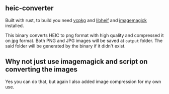 ## heic-converter

Built with rust, to build you need [vcpkg](https://github.com/microsoft/vcpkg) and [libheif](https://github.com/ImageMagick/heif) and [imagemagick](https://github.com/ImageMagick/ImageMagick) installed.

This binary converts HEIC to png format with high quality and compressed it on jpg format. Both PNG and JPG images will be saved at `output` folder. 
The said folder will be generated by the binary if it didn't exist.

## Why not just use imagemagick and script on converting the images

Yes you can do that, but again I also added image compression for my own use.